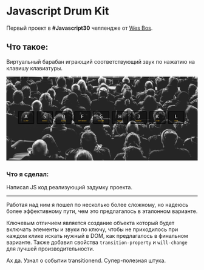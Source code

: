 # Javascript Drum Kit

Первый проект в **#Javascript30** челлендже от [Wes Bos](https://wesbos.com).

## Что такое:

Виртуальный барабан играющий соответствующий звук по нажатию на клавишу клавиатуры.

![Скриншот проекта](./drumkit.jpg)

### Что я сделал:

Написал JS код реализующий задумку проекта.

---

Работая над ним я пошел по несколько более сложному, но надеюсь более эффективному пути, чем это предлагалось в эталонном варианте.

Ключевым отличием является создание объекта который будет включать элементы и звуки по ключу, чтобы не приходилось при каждом клике искать нужный в DOM, как предлагалось в финальном варианте. Также добавил свойства `transition-property` и `will-change` для лучшей производительности.

Ах да. Узнал о событии transitionend. Супер-полезная штука.